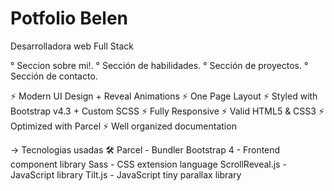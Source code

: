 # Potfolio Belen
Desarrolladora web Full Stack 


° Seccion sobre mi!.
° Sección de habilidades.
° Sección de proyectos.
° Sección de contacto.


⚡️ Modern UI Design + Reveal Animations
⚡️ One Page Layout
⚡️ Styled with Bootstrap v4.3 + Custom SCSS
⚡️ Fully Responsive
⚡️ Valid HTML5 & CSS3
⚡️ Optimized with Parcel
⚡️ Well organized documentation

-> Tecnologias usadas 🛠️
Parcel - Bundler
Bootstrap 4 - Frontend component library
Sass - CSS extension language
ScrollReveal.js - JavaScript library
Tilt.js - JavaScript tiny parallax library
